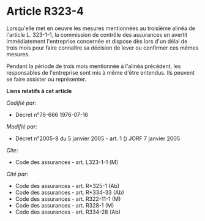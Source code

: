# Article R323-4

Lorsqu'elle met en oeuvre les mesures mentionnées au troisième alinéa de l'article L. 323-1-1, la commission de contrôle des
assurances en avertit immédiatement l'entreprise concernée et dispose dès lors d'un délai de trois mois pour faire connaître
sa décision de lever ou confirmer ces mêmes mesures.

Pendant la période de trois mois mentionnée à l'alinéa précédent, les responsables de l'entreprise sont mis à même d'être
entendus. Ils peuvent se faire assister ou représenter.

**Liens relatifs à cet article**

_Codifié par_:

  - Décret n°76-666 1976-07-16

_Modifié par_:

  - Décret n°2005-8 du 5 janvier 2005 - art. 1 () JORF 7 janvier 2005

_Cite_:

  - Code des assurances - art. L323-1-1 (M)

_Cité par_:

  - Code des assurances - art. R*325-1 (Ab)
  - Code des assurances - art. R*334-33 (Ab)
  - Code des assurances - art. R322-11-1 (M)
  - Code des assurances - art. R328-1 (M)
  - Code des assurances - art. R334-28 (Ab)

